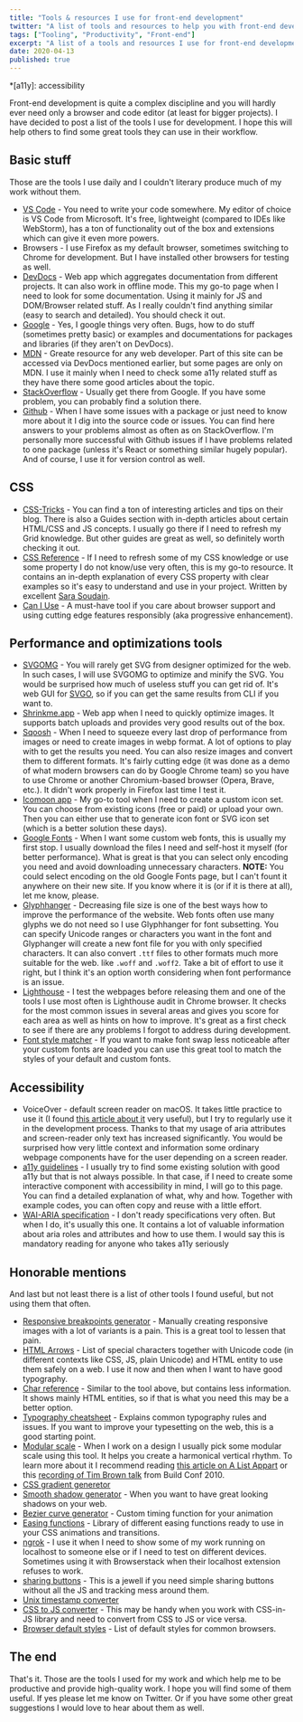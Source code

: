 ```yaml
---
title: "Tools & resources I use for front-end development"
twitter: "A list of tools and resources to help you with front-end development"
tags: ["Tooling", "Productivity", "Front-end"]
excerpt: "A list of a tools and resources I use for front-end development to be productive and deliver high quality work."
date: 2020-04-13
published: true
---
```


*[a11y]: accessibility

Front-end development is quite a complex discipline and you will hardly ever need only a browser and code editor (at least for bigger projects). I have decided to post a list of the tools I use for development. I hope this will help others to find some great tools they can use in their workflow.

## Basic stuff

Those are the tools I use daily and I couldn't literary produce much of my work without them.

- [VS Code](https://code.visualstudio.com) - You need to write your code somewhere. My editor of choice is VS Code from Microsoft. It's free, lightweight (compared to IDEs like WebStorm), has a ton of functionality out of the box and extensions which can give it even more powers.
- Browsers - I use Firefox as my default browser, sometimes switching to Chrome for development. But I have installed other browsers for testing as well.
- [DevDocs](https://devdocs.io) - Web app which aggregates documentation from different projects. It can also work in offline mode. This my go-to page when I need to look for some documentation.
Using it mainly for JS and DOM/Browser related stuff. As I really couldn't find anything similar (easy to search and detailed). You should check it out.
- [Google](https://google.com) - Yes, I google things very often. Bugs, how to do stuff (sometimes pretty basic) or examples and documentations for packages and libraries (if they aren't on DevDocs).
- [MDN](https://developer.mozilla.org/en-US) - Greate resource for any web developer. Part of this site can be accessed via DevDocs mentioned earlier, but some pages are only on MDN.
I use it mainly when I need to check some a11y related stuff as they have there some good articles about the topic.
- [StackOverflow](https://stackoverflow.com) - Usually get there from Google. If you have some problem, you can probably find a solution there.
- [Github](https://github.com) - When I have some issues with a package or just need to know more about it I dig into the source code or issues. You can find here answers to your problems almost as often as on StackOverflow. I'm personally more successful with Github issues if I have problems related to one package (unless it's React or something similar hugely popular). And of course, I use it for version control as well.

## CSS

- [CSS-Tricks](https://css-tricks.com/) - You can find a ton of interesting articles and tips on their blog. There is also a Guides section with in-depth articles about certain HTML/CSS and JS concepts. I usually go there if I need to refresh my Grid knowledge. But other guides are great as well, so definitely worth checking it out.
- [CSS Reference](http://tympanus.net/codrops/css_reference) - If I need to refresh some of my CSS knowledge or use some property I do not know/use very often, this is my go-to resource. It contains an in-depth explanation of every CSS property with clear examples so it's easy to understand and use in your project. Written by excellent [Sara Soudain](https://www.sarasoueidan.com).
- [Can I Use](https://caniuse.com) - A must-have tool if you care about browser support and using cutting edge features responsibly (aka progressive enhancement).

## Performance and optimizations tools

- [SVGOMG](https://jakearchibald.github.io/svgomg) - You will rarely get SVG from designer optimized for the web. In such cases, I will use SVGOMG to optimize and minify the SVG. You would be surprised how much of useless stuff you can get rid of. It's web GUI for [SVGO](https://github.com/svg/svgo), so if you can get the same results from CLI if you want to.
- [Shrinkme.app](https://shrinkme.app) - Web app when I need to quickly optimize images. It supports batch uploads and provides very good results out of the box.
- [Sqoosh](https://squoosh.app) - When I need to squeeze every last drop of performance from images or need to create images in webp format. A lot of options to play with to get the results you need.
You can also resize images and convert them to different formats. It's fairly cutting edge (it was done as a demo of what modern browsers can do by Google Chrome team) so you have to use Chrome or another Chromium-based browser (Opera, Brave, etc.). It didn't work properly in Firefox last time I test it.
- [Icomoon app](https://icomoon.io/app/#/select) - My go-to tool when I need to create a custom icon set. You can choose from existing icons (free or paid) or upload your own. Then you can either use that to generate icon font or SVG icon set (which is a better solution these days).
- [Google Fonts](https://fonts.google.com) - When I want some custom web fonts, this is usually my first stop. I usually download the files I need and self-host it myself (for better performance). What is great is that you can select only encoding you need and avoid downloading unnecessary characters.
**NOTE:** You could select encoding on the old Google Fonts page, but I can't fount it anywhere on their new site. If you know where it is (or if it is there at all), let me know, please.
- [Glyphhanger](https://github.com/filamentgroup/glyphhanger) - Decreasing file size is one of the best ways how to improve the performance of the website. Web fonts often use many glyphs we do not need so I use Glyphhanger for font subsetting.
You can specify Unicode ranges or characters you want in the font and Glyphanger will create a new font file for you with only specified characters. It can also convert `.ttf` files to other formats much more suitable for the web. like `.woff` and `.woff2`. Take a bit of effort to use it right, but I think it's an option worth considering when font performance is an issue.
- [Lighthouse](https://github.com/GoogleChrome/lighthouse) - I test the webpages before releasing them and one of the tools I use most often is Lighthouse audit in Chrome browser. It checks for the most common issues in several areas and gives you score for each area as well as hints on how to improve. It's great as a first check to see if there are any problems I forgot to address during development.
- [Font style matcher](https://meowni.ca/font-style-matcher) - If you want to make font swap less noticeable after your custom fonts are loaded you can use this great tool to match the styles of your default and custom fonts.

## Accessibility

- VoiceOver - default screen reader on macOS. It takes little practice to use it (I found [this article about it](https://webaim.org/articles/voiceover) very useful), but I try to regularly use it in the development process. Thanks to that my usage of aria attributes and screen-reader only text has increased significantly. You would be surprised how very little context and information some ordinary webpage components have for the user depending on a screen reader.
- [a11y guidelines](https://a11yproject.com/patterns) - I usually try to find some existing solution with good a11y but that is not always possible. In that case, if I need to create some interactive component with accessibility in mind, I will go to this page. You can find a detailed explanation of what, why and how. Together with example codes, you can often copy and reuse with a little effort.
- [WAI-ARIA specification](https://www.w3.org/TR/wai-aria-1.1) - I don't ready specifications very often. But when I do, it's usually this one. It contains a lot of valuable information about aria roles and attributes and how to use them. I would say this is mandatory reading for anyone who takes a11y seriously

## Honorable mentions

And last but not least there is a list of other tools I found useful, but not using them that often.

- [Responsive breakpoints generator](https://responsivebreakpoints.com) - Manually creating responsive images with a lot of variants is a pain. This is a great tool to lessen that pain.
- [HTML Arrows](https://www.toptal.com/designers/htmlarrows) - List of special characters together with Unicode code (in different contexts like CSS, JS, plain Unicode) and HTML entity to use them safely on a web. I use it now and then when I want to have good typography.
- [Char reference](https://dev.w3.org/html5/html-author/charref) - Similar to the tool above, but contains less information. It shows mainly HTML entities, so if that is what you need this may be a better option.
- [Typography cheatsheet](https://www.typewolf.com/cheatsheet) - Explains common typography rules and issues. If you want to improve your typesetting on the web, this is a good starting point.
- [Modular scale](https://www.modularscale.com) - When I work on a design I usually pick some modular scale using this tool. It helps you create a harmonical vertical rhythm. To learn more about it I recommend reading [this article on A List Appart](https://alistapart.com/article/more-meaningful-typography/) or this [recording of Tim Brown talk](https://vimeo.com/17079380) from Build Conf 2010.
- [CSS gradient generetor](https://cssgradient.io)
- [Smooth shadow generator](https://brumm.af/shadows) - When you want to have great looking shadows on your web.
- [Bezier curve generator](https://cubic-bezier.com) - Custom timing function for your animation
- [Easing functions](https://easings.net/en) - Library of different easing functions ready to use in your CSS animations and transitions.
- [ngrok](https://ngrok.com) - I use it when I need to show some of my work running on localhost to someone else or if I need to test on different devices. Sometimes using it with Browserstack when their localhost extension refuses to work.
- [sharing buttons](https://sharingbuttons.io) - This is a jewell if you need simple sharing buttons without all the JS and tracking mess around them.
- [Unix timestamp converter](https://dencode.com/en/date)
- [CSS to JS converter](https://css2js.dotenv.dev/) - This may be handy when you work with CSS-in-JS library and need to convert from CSS to JS or vice versa.
- [Browser default styles](https://browserdefaultstyles.com) - List of default styles for common browsers.

## The end

That's it. Those are the tools I used for my work and which help me to be productive and provide high-quality work. I hope you will find some of them useful. If yes please let me know on Twitter. Or if you have some other great suggestions I would love to hear about them as well.
